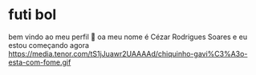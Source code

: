 # futi bol 
bem vindo ao meu perfil 🖤
oa meu nome é Cézar Rodrigues Soares e eu estou começando agora 
https://media.tenor.com/tS1jJuawr2UAAAAd/chiquinho-gavi%C3%A3o-esta-com-fome.gif
